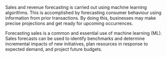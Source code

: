 Sales and revenue forecasting is carried out using machine learning algorithms. This is accomplished by forecasting consumer behaviour using information from prior transactions. By doing this, businesses may make precise projections and get ready for upcoming occurrences.

Forecasting sales is a common and essential use of machine learning (ML). Sales forecasts can be used to identify benchmarks and determine incremental impacts of new initiatives, plan resources in response to expected demand, and project future budgets.
